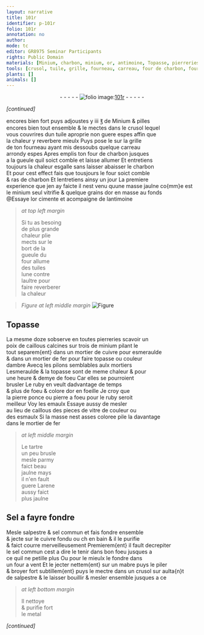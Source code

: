 ```yaml
---
layout: narrative
title: 101r
identifier: p-101r
folio: 101r
annotation: no
author:
mode: tc
editor: GR8975 Seminar Participants
rights: Public Domain
materials: [Minium, charbon, minium, or, antimoine, Topasse, pierreries, caillous, cuivre, esmeraulde, fer, topasse, ambre, ruby, pierre ponce, pierre a foeu, emaulx, vitre, esmaulx, tartre, arene, Sel, salpestre, sel commun, mabre]
tools: [crusol, tuile, grille, fourneau, carreau, four de charbon, four, tuiles, mortier de cuivre, mortier de fer, pilons, mortiers, four a vent]
plants: []
animals: []
---
```


<div class="folio" align="center">- - - - - <a href="http://gallica.bnf.fr/ark:/12148/btv1b10500001g/f207.image" target="_blank"><img src="https://cu-mkp.github.io/2017-workshop-edition/assets/photo-icon.png" alt="folio image: " style="display:inline-block; margin-bottom:-3px;"/>101r</a> - - - - - </div>  
 
*[continued]*
  
encores bien fort puys adjoustes y iii <span class="ms">℥</span> de <span class="m">Minium</span> & pilles<br/> encores bien tout ensemble & le mectes dans le <span class="tl">crusol</span> lequel<br/> vous couvrires dun <span class="tl">tuile</span> aproprie non guere espes affin que<br/> la chaleur y reverbere mieulx Puys pose le sur la <span class="tl">grille</span><br/> de ton <span class="tl">fourneau</span> ayant mis dessoubs quelque <span class="tl">carreau</span><br/> arrondy espes Apres emplis ton <span class="tl">four de <span class="m">charbon</span></span> jusques<br/> a la <span class="bp">gueule</span> quil soict comble et laisse allumer Et entretiens<br/> toujours la chaleur esgalle sans laisser abaisser le <span class="m">charbon</span><br/> Et pour cest effect fais que tousjours le <span class="tl">four</span> soict comble<br/> & ras de <span class="m">charbon</span> Et lentretiens ainsy un <span class="ms">jour</span> La premiere<br/> experience que jen ay faicte il nest venu quune masse jaulne co{mm}e est<br/> le <span class="m">minium</span> seul vitrifie & quelque grains d<span class="m">or</span> en masse au fonds<br/> @Essaye l<span class="m">or</span> cimente et acompaigne de l<span class="m">antimoine</span>
 
> *at top left margin*
> 
> 
>   Si tu as besoing<br/> de plus grande<br/> chaleur <span class="del">plie</span><br/> mects sur le<br/> bort de la<br/> <span class="bp">gueule</span> du<br/> <span class="tl">four</span> allume<br/> des <span class="tl">tuiles</span><br/> lune contre<br/> laultre pour<br/> faire reverberer<br/> la chaleur
 
> *Figure*
> *at left middle margin*
> <a href="https://drive.google.com/open?id=0B9-oNrvWdlO5dnlodmJvNkRMaWM" target="_blank"><img src="https://cu-mkp.github.io/GR8975-edition/assets/photo-icon.png" alt="Figure" style="display:inline-block; margin-bottom:-3px;"/></a>
 
 
  

## <span class="m">Topasse</span>

 
La mesme doze sobserve en toutes <span class="m">pierreries</span> scavoir un<br/> <span class="ms">poix</span> de <span class="m">caillous</span> calcines sur trois de <span class="m">minium</span> pilant le<br/> tout separem{ent} dans un <span class="tl">mortier de <span class="m">cuivre</span></span> pour <span class="m">esmeraulde</span><br/> & dans un <span class="tl">mortier de <span class="m">fer</span></span> pour faire <span class="m">topasse</span> ou couleur<br/> d<span class="m">ambre</span> Avecq les <span class="tl">pilons</span> semblables aulx <span class="tl">mortiers</span><br/> L<span class="m">esmeraulde</span> & la <span class="m">topasse</span> sont de meme chaleur & pour<br/> une <span class="ms">heure</span> & demye de foeu Car elles se pourroient<br/> brusler Le <span class="m">ruby</span> <span class="del">en</span> veult dadvantage de temps<br/> & plus de foeu & colore d<span class="m">or</span> en foeille Je croy que<br/> la <span class="m">pierre ponce</span> ou <span class="m">pierre a foeu</span> pour le <span class="m">ruby</span> seroit<br/> meilleur Voy les <span class="m">emaulx</span> Essaye aussy de mesler<br/> au lieu de <span class="m">caillous</span> des pieces de <span class="m">vitre</span> de couleur ou<br/> des <span class="m">esmaulx</span> Si la masse nest asses coloree pile la davantage<br/> dans le <span class="tl">mortier de <span class="m">fer</span></span>
 
> *at left middle margin*
> 
> 
>   Le <span class="m">tartre</span><br/> un peu brusle<br/> mesle parmy<br/> faict beau<br/> jaulne mays<br/> il n'en fault<br/> guere L<span class="m">arene</span><br/> aussy faict<br/> plus jaulne
 
 
  

## <span class="m">Sel</span> a fayre fondre

 
Mesle <span class="m">salpestre</span> & <span class="m">sel commun</span> et fais fondre ensemble<br/> & jecte sur le <span class="m">cuivre</span> fondu ou <span class="del">ch</span> en bain & il le purifie<br/> & faict courre merveilleusement Premierem{ent} il fault decrepiter<br/> le <span class="m">sel commun</span> cest a dire le tenir dans bon foeu jusques a<br/> ce quil ne petille plus Ou pour le mieulx le fondre dans<br/> un <span class="tl">four a vent</span> Et le jecter nettem{ent} sur un <span class="m">mabre</span> puys le piler<br/> & broyer fort subtillem{ent} puys le mectre dans un <span class="tl">crusol</span> sur aulta{n}t<br/> de <span class="m">salpestre</span> & le laisser bouillir & mesler ensemble jusques a ce
 
> *at left bottom margin*
> 
> 
>   Il nettoye<br/> & purifie fort<br/> le metal
 
*[continued]*
 
